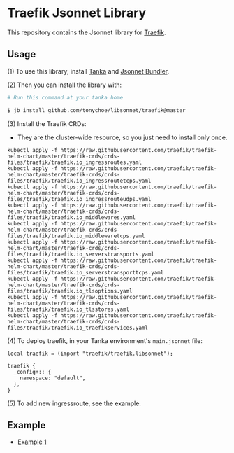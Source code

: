 # Traefik Jsonnet Library

This repository contains the Jsonnet library for [Traefik](https://traefik.io/).

## Usage

(1) To use this library, install [Tanka](https://tanka.dev/) and [Jsonnet Bundler](https://tanka.dev/install#jsonnet-bundler).

(2) Then you can install the library with:

```bash
# Run this command at your tanka home

$ jb install github.com/tonychoe/libsonnet/traefik@master
```

(3) Install the Traefik CRDs:

* They are the cluster-wide resource, so you just need to install only once.

```jsonnet
kubectl apply -f https://raw.githubusercontent.com/traefik/traefik-helm-chart/master/traefik-crds/crds-files/traefik/traefik.io_ingressroutes.yaml
kubectl apply -f https://raw.githubusercontent.com/traefik/traefik-helm-chart/master/traefik-crds/crds-files/traefik/traefik.io_ingressroutetcps.yaml
kubectl apply -f https://raw.githubusercontent.com/traefik/traefik-helm-chart/master/traefik-crds/crds-files/traefik/traefik.io_ingressrouteudps.yaml
kubectl apply -f https://raw.githubusercontent.com/traefik/traefik-helm-chart/master/traefik-crds/crds-files/traefik/traefik.io_middlewares.yaml
kubectl apply -f https://raw.githubusercontent.com/traefik/traefik-helm-chart/master/traefik-crds/crds-files/traefik/traefik.io_middlewaretcps.yaml
kubectl apply -f https://raw.githubusercontent.com/traefik/traefik-helm-chart/master/traefik-crds/crds-files/traefik/traefik.io_serverstransports.yaml
kubectl apply -f https://raw.githubusercontent.com/traefik/traefik-helm-chart/master/traefik-crds/crds-files/traefik/traefik.io_serverstransporttcps.yaml
kubectl apply -f https://raw.githubusercontent.com/traefik/traefik-helm-chart/master/traefik-crds/crds-files/traefik/traefik.io_tlsoptions.yaml
kubectl apply -f https://raw.githubusercontent.com/traefik/traefik-helm-chart/master/traefik-crds/crds-files/traefik/traefik.io_tlsstores.yaml
kubectl apply -f https://raw.githubusercontent.com/traefik/traefik-helm-chart/master/traefik-crds/crds-files/traefik/traefik.io_traefikservices.yaml
```

(4) To deploy traefik, in your Tanka environment's `main.jsonnet` file:

```jsonnet
local traefik = (import "traefik/traefik.libsonnet");

traefik {
  _config+:: {
    namespace: "default",
  },
}
```

(5) To add new ingressroute, see the example.

## Example

* [Example 1](examples/traefik.jsonnet)

